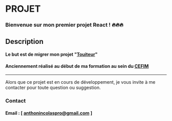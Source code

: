 # PROJET
### Bienvenue sur mon premier projet React ! 🔥🔥🔥



## Description
#### Le but est de migrer mon projet "[Touiteur]( https://www.bouttouit.colas.cefim.o2switch.site/ )" 
#### Anciennement réalisé au début de ma formation au sein du [CEFIM](https://www.cefim.eu/)

___
Alors que ce projet est en cours de développement, je vous invite à me contacter pour toute question ou suggestion.
### Contact
#### Email : [ anthonincolaspro@gmail.com ]
